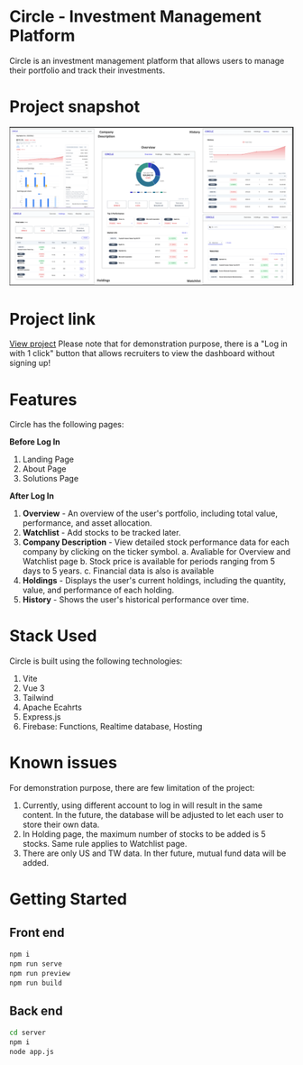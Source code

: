 # Circle - Investment Management Platform

Circle is an investment management platform that allows users to manage their portfolio and track their investments.

# Project snapshot

<img src="/snapshot/snapshot.png" title="snapshot">

# Project link

[View project](https://cloud-func-test-256db.web.app/#/)
Please note that for demonstration purpose, there is a "Log in with 1 click" button that allows recruiters to view the dashboard without signing up!

# Features

Circle has the following pages:

**Before Log In**

1. Landing Page
2. About Page
3. Solutions Page

**After Log In**

1. **Overview** - An overview of the user's portfolio, including total value, performance, and asset allocation.
2. **Watchlist** - Add stocks to be tracked later.
3. **Company Description** - View detailed stock performance data for each company by clicking on the ticker symbol.
   a. Avaliable for Overview and Watchlist page
   b. Stock price is available for periods ranging from 5 days to 5 years.
   c. Financial data is also is available
4. **Holdings** - Displays the user's current holdings, including the quantity, value, and performance of each holding.
5. **History** - Shows the user's historical performance over time.

# Stack Used

Circle is built using the following technologies:

1. Vite
2. Vue 3
3. Tailwind
4. Apache Ecahrts
5. Express.js
6. Firebase: Functions, Realtime database, Hosting

# Known issues

For demonstration purpose, there are few limitation of the project:

1. Currently, using different account to log in will result in the same content. In the future, the database will be adjusted to let each user to store their own data.
2. In Holding page, the maximum number of stocks to be added is 5 stocks. Same rule applies to Watchlist page.
3. There are only US and TW data. In ther future, mutual fund data will be added.

# Getting Started

## Front end

```sh
npm i
npm run serve
npm run preview
npm run build
```

## Back end

```sh
cd server
npm i
node app.js
```
